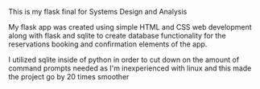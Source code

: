 This is my flask final for Systems Design and Analysis

My flask app was created using simple HTML and CSS web development along with flask and sqlite to create database functionality for the reservations booking and confirmation elements of the app.

I utilized sqlite inside of python in order to cut down on the amount of command prompts needed as I'm inexperienced with linux and this made the project go by 20 times smoother
